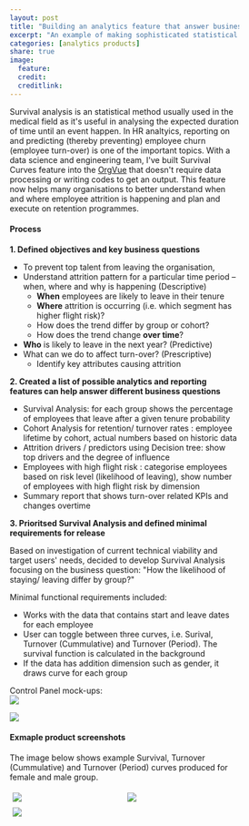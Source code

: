 ```yaml
---
layout: post
title: "Building an analytics feature that answer business questions"
excerpt: "An example of making sophisticated statistical analysis accessible through productisation."
categories: [analytics products]
share: true
image:
  feature:
  credit:
  creditlink:
---
```



Survival analysis is an statistical method usually used in the medical field as it's useful in analysing the expected duration of time until an event happen. In HR analtyics, reporting on and predicting (thereby preventing) employee churn (employee turn-over) is one of the important topics. With a data science and engineering team, I've built Survival Curves feature into the [OrgVue](https://www.orgvue.com/) that doesn't require data processing or writing codes to get an output.
This feature now helps many organisations to better understand when and where employee attrition is happening and plan and execute on retention programmes.

#### Process

**1. Defined objectives and key business questions**

* To prevent top talent from leaving the organisation,
* Understand attrition pattern for a particular time period – when, where and why is happening (Descriptive)
  * **When** employees are likely to leave in their tenure
  * **Where** attrition is occurring (i.e. which segment has higher flight risk)? 
  * How does the trend differ by group or cohort?
  * How does the trend change **over time**?
* **Who** is likely to leave in the next year? (Predictive)
* What can we do to affect turn-over? (Prescriptive) 
  * Identify key attributes causing attrition


**2. Created a list of possible analytics and reporting features can help answer different business questions**
* Survival Analysis: for each group shows the percentage of employees that leave after a given tenure probability
* Cohort Analysis for retention/ turnover rates : employee lifetime by cohort, actual numbers based on historic data
* Attrition drivers / predictors using Decision tree: show top drivers and the degree of influence
* Employees with high flight risk : categorise employees based on risk level (likelihood of leaving), show number of employees with high flight risk by dimension
* Summary report that shows turn-over related KPIs and changes overtime

**3. Prioritsed Survival Analysis and defined minimal requirements for release**

Based on investigation of current technical viability and target users' needs, decided to develop Survival Analysis focusing on the business question: "How the likelihood of staying/ leaving differ by group?"

Minimal functional requirements included:
* Works with the data that contains start and leave dates for each employee
* User can toggle between three curves, i.e. Surival, Turnover (Cummulative) and Turnover (Period). The survival function is calculated in the background
* If the data has addition dimension such as gender, it draws curve for each group

Control Panel mock-ups:<br>
![](https://s3.eu-west-2.amazonaws.com/lubynoel-portfolio/survival-curves-ui-controls-1.png)

![](https://s3.eu-west-2.amazonaws.com/lubynoel-portfolio/survival-curves-ui-controls-2.png)

#### Exmaple product screenshots

The image below shows example Survival, Turnover (Cummulative) and Turnover (Period) curves produced for female and male group.

<style>
* {
    box-sizing: border-box;
}

.column {
    float: left;
    width: 50%;
    padding: 5px;
}

/* Clearfix (clear floats) */
.row::after {
    content: "";
    clear: both;
    display: table;
}

/* Responsive layout - makes the three columns stack on top of each other instead of next to each other */
@media screen and (max-width: 500px) {
    .column {
        width: 100%;
    }
}
</style>

<div class="row">
  <div class="column">
      <img src="https://s3.eu-west-2.amazonaws.com/lubynoel-portfolio/survival-curves-1-survival-prop.png">
  </div>
<div class="row">
  <div class="column">
     <img src="https://s3.eu-west-2.amazonaws.com/lubynoel-portfolio/survival-curves-2-turnover-prop.png">
  </div>
<div class="row">
  <div class="column">
     <img src="https://s3.eu-west-2.amazonaws.com/lubynoel-portfolio/survival-curves-3-trunover-rate.png">
  </div>
</div>

